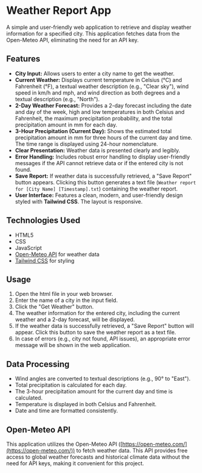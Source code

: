 # Weather Report App

A simple and user-friendly web application to retrieve and display weather information for a specified city. This application fetches data from the Open-Meteo API, eliminating the need for an API key.

## Features

*   **City Input:** Allows users to enter a city name to get the weather.
*   **Current Weather:** Displays current temperature in Celsius (°C) and Fahrenheit (°F), a textual weather description (e.g., "Clear sky"), wind speed in km/h and mph, and wind direction as both degrees and a textual description (e.g., "North").
*   **2-Day Weather Forecast:** Provides a 2-day forecast including the date and day of the week, high and low temperatures in both Celsius and Fahrenheit, the maximum precipitation probability, and the total precipitation amount in mm for each day.
*   **3-Hour Precipitation (Current Day):** Shows the estimated total precipitation amount in mm for three hours of the current day and time. The time range is displayed using 24-hour nomenclature.
*   **Clear Presentation:** Weather data is presented clearly and legibly.
*   **Error Handling:** Includes robust error handling to display user-friendly messages if the API cannot retrieve data or if the entered city is not found.
*   **Save Report:** If weather data is successfully retrieved, a "Save Report" button appears. Clicking this button generates a text file (`Weather report for [City Name] [Timestamp].txt`) containing the weather report.
*   **User Interface:** Features a clean, modern, and user-friendly design styled with **Tailwind CSS**. The layout is responsive.

## Technologies Used

*   HTML5
*   CSS
*   JavaScript
*   [Open-Meteo API](https://open-meteo.com/) for weather data
*   [Tailwind CSS](https://tailwindcss.com/) for styling

## Usage

1.  Open the html file in your web browser.
2.  Enter the name of a city in the input field.
3.  Click the "Get Weather" button.
4.  The weather information for the entered city, including the current weather and a 2-day forecast, will be displayed.
5.  If the weather data is successfully retrieved, a "Save Report" button will appear. Click this button to save the weather report as a text file.
6.  In case of errors (e.g., city not found, API issues), an appropriate error message will be shown in the web application.

## Data Processing

*   Wind angles are converted to textual descriptions (e.g., 90° to "East").
*   Total precipitation is calculated for each day.
*   The 3-hour precipitation amount for the current day and time is calculated.
*   Temperature is displayed in both Celsius and Fahrenheit.
*   Date and time are formatted consistently.

## Open-Meteo API

This application utilizes the Open-Meteo API ([https://open-meteo.com/](https://open-meteo.com/)) to fetch weather data. This API provides free access to global weather forecasts and historical climate data without the need for API keys, making it convenient for this project.
